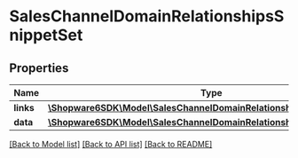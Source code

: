 # SalesChannelDomainRelationshipsSnippetSet

## Properties
Name | Type | Description | Notes
------------ | ------------- | ------------- | -------------
**links** | [**\Shopware6SDK\Model\SalesChannelDomainRelationshipsSnippetSetLinks**](SalesChannelDomainRelationshipsSnippetSetLinks.md) |  | [optional] 
**data** | [**\Shopware6SDK\Model\SalesChannelDomainRelationshipsSnippetSetData**](SalesChannelDomainRelationshipsSnippetSetData.md) |  | [optional] 

[[Back to Model list]](../../README.md#documentation-for-models) [[Back to API list]](../../README.md#documentation-for-api-endpoints) [[Back to README]](../../README.md)

